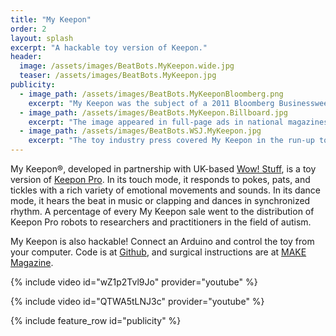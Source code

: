 ```yaml
---
title: "My Keepon"
order: 2
layout: splash
excerpt: "A hackable toy version of Keepon."
header:
  image: /assets/images/BeatBots.MyKeepon.wide.jpg
  teaser: /assets/images/BeatBots.MyKeepon.jpg
publicity:
  - image_path: /assets/images/BeatBots.MyKeeponBloomberg.png
    excerpt: "My Keepon was the subject of a 2011 Bloomberg Businessweek campaign."
  - image_path: /assets/images/BeatBots.MyKeepon.Billboard.jpg
    excerpt: "The image appeared in full-page ads in national magazines and on billboards."
  - image_path: /assets/images/BeatBots.WSJ.MyKeepon.jpg
    excerpt: "The toy industry press covered My Keepon in the run-up to the holiday season."
---
```


My Keepon®, developed in partnership with UK-based [Wow! Stuff](http://wowstuff.com), is a toy version of [Keepon Pro](/keepon-pro). In its touch mode, it responds to pokes, pats, and tickles with a rich variety of emotional movements and sounds. In its dance mode, it hears the beat in music or clapping and dances in synchronized rhythm.  A percentage of every My Keepon sale went to the distribution of Keepon Pro robots to researchers and practitioners in the field of autism.  

My Keepon is also hackable! Connect an Arduino and control the toy from your computer. Code is at [Github](http://github.com/BeatBots/MyKeepon), and surgical instructions are at [MAKE Magazine](http://makezine.com/projects/my-franken-keepon).

{% include video id="wZ1p2Tvl9Jo" provider="youtube" %}

{% include video id="QTWA5tLNJ3c" provider="youtube" %}

{% include feature_row id="publicity" %}

